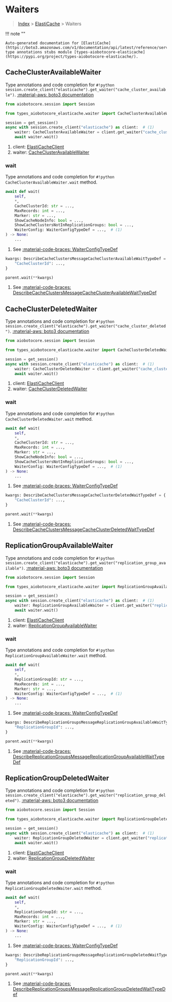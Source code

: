 # Waiters

> [Index](../README.md) > [ElastiCache](./README.md) > Waiters

!!! note ""

    Auto-generated documentation for [ElastiCache](https://boto3.amazonaws.com/v1/documentation/api/latest/reference/services/elasticache.html#ElastiCache)
    type annotations stubs module [types-aiobotocore-elasticache](https://pypi.org/project/types-aiobotocore-elasticache/).

## CacheClusterAvailableWaiter

Type annotations and code completion for `#!python session.create_client("elasticache").get_waiter("cache_cluster_available")`.
[:material-aws: boto3 documentation](https://boto3.amazonaws.com/v1/documentation/api/latest/reference/services/elasticache.html#ElastiCache.Waiter.CacheClusterAvailable)

```python title="Usage example"
from aiobotocore.session import Session

from types_aiobotocore_elasticache.waiter import CacheClusterAvailableWaiter

session = get_session()
async with session.create_client("elasticache") as client:  # (1)
    waiter: CacheClusterAvailableWaiter = client.get_waiter("cache_cluster_available")  # (2)
    await waiter.wait()
```

1. client: [ElastiCacheClient](./client.md)
2. waiter: [CacheClusterAvailableWaiter](./waiters.md#cacheclusteravailablewaiter)


### wait

Type annotations and code completion for `#!python CacheClusterAvailableWaiter.wait` method.

```python title="Method definition"
await def wait(
    self,
    *,
    CacheClusterId: str = ...,
    MaxRecords: int = ...,
    Marker: str = ...,
    ShowCacheNodeInfo: bool = ...,
    ShowCacheClustersNotInReplicationGroups: bool = ...,
    WaiterConfig: WaiterConfigTypeDef = ...,  # (1)
) -> None:
    ...
```

1. See [:material-code-braces: WaiterConfigTypeDef](./type_defs.md#waiterconfigtypedef) 


```python title="Usage example with kwargs"
kwargs: DescribeCacheClustersMessageCacheClusterAvailableWaitTypeDef = {  # (1)
    "CacheClusterId": ...,
}

parent.wait(**kwargs)
```

1. See [:material-code-braces: DescribeCacheClustersMessageCacheClusterAvailableWaitTypeDef](./type_defs.md#describecacheclustersmessagecacheclusteravailablewaittypedef) 
## CacheClusterDeletedWaiter

Type annotations and code completion for `#!python session.create_client("elasticache").get_waiter("cache_cluster_deleted")`.
[:material-aws: boto3 documentation](https://boto3.amazonaws.com/v1/documentation/api/latest/reference/services/elasticache.html#ElastiCache.Waiter.CacheClusterDeleted)

```python title="Usage example"
from aiobotocore.session import Session

from types_aiobotocore_elasticache.waiter import CacheClusterDeletedWaiter

session = get_session()
async with session.create_client("elasticache") as client:  # (1)
    waiter: CacheClusterDeletedWaiter = client.get_waiter("cache_cluster_deleted")  # (2)
    await waiter.wait()
```

1. client: [ElastiCacheClient](./client.md)
2. waiter: [CacheClusterDeletedWaiter](./waiters.md#cacheclusterdeletedwaiter)


### wait

Type annotations and code completion for `#!python CacheClusterDeletedWaiter.wait` method.

```python title="Method definition"
await def wait(
    self,
    *,
    CacheClusterId: str = ...,
    MaxRecords: int = ...,
    Marker: str = ...,
    ShowCacheNodeInfo: bool = ...,
    ShowCacheClustersNotInReplicationGroups: bool = ...,
    WaiterConfig: WaiterConfigTypeDef = ...,  # (1)
) -> None:
    ...
```

1. See [:material-code-braces: WaiterConfigTypeDef](./type_defs.md#waiterconfigtypedef) 


```python title="Usage example with kwargs"
kwargs: DescribeCacheClustersMessageCacheClusterDeletedWaitTypeDef = {  # (1)
    "CacheClusterId": ...,
}

parent.wait(**kwargs)
```

1. See [:material-code-braces: DescribeCacheClustersMessageCacheClusterDeletedWaitTypeDef](./type_defs.md#describecacheclustersmessagecacheclusterdeletedwaittypedef) 
## ReplicationGroupAvailableWaiter

Type annotations and code completion for `#!python session.create_client("elasticache").get_waiter("replication_group_available")`.
[:material-aws: boto3 documentation](https://boto3.amazonaws.com/v1/documentation/api/latest/reference/services/elasticache.html#ElastiCache.Waiter.ReplicationGroupAvailable)

```python title="Usage example"
from aiobotocore.session import Session

from types_aiobotocore_elasticache.waiter import ReplicationGroupAvailableWaiter

session = get_session()
async with session.create_client("elasticache") as client:  # (1)
    waiter: ReplicationGroupAvailableWaiter = client.get_waiter("replication_group_available")  # (2)
    await waiter.wait()
```

1. client: [ElastiCacheClient](./client.md)
2. waiter: [ReplicationGroupAvailableWaiter](./waiters.md#replicationgroupavailablewaiter)


### wait

Type annotations and code completion for `#!python ReplicationGroupAvailableWaiter.wait` method.

```python title="Method definition"
await def wait(
    self,
    *,
    ReplicationGroupId: str = ...,
    MaxRecords: int = ...,
    Marker: str = ...,
    WaiterConfig: WaiterConfigTypeDef = ...,  # (1)
) -> None:
    ...
```

1. See [:material-code-braces: WaiterConfigTypeDef](./type_defs.md#waiterconfigtypedef) 


```python title="Usage example with kwargs"
kwargs: DescribeReplicationGroupsMessageReplicationGroupAvailableWaitTypeDef = {  # (1)
    "ReplicationGroupId": ...,
}

parent.wait(**kwargs)
```

1. See [:material-code-braces: DescribeReplicationGroupsMessageReplicationGroupAvailableWaitTypeDef](./type_defs.md#describereplicationgroupsmessagereplicationgroupavailablewaittypedef) 
## ReplicationGroupDeletedWaiter

Type annotations and code completion for `#!python session.create_client("elasticache").get_waiter("replication_group_deleted")`.
[:material-aws: boto3 documentation](https://boto3.amazonaws.com/v1/documentation/api/latest/reference/services/elasticache.html#ElastiCache.Waiter.ReplicationGroupDeleted)

```python title="Usage example"
from aiobotocore.session import Session

from types_aiobotocore_elasticache.waiter import ReplicationGroupDeletedWaiter

session = get_session()
async with session.create_client("elasticache") as client:  # (1)
    waiter: ReplicationGroupDeletedWaiter = client.get_waiter("replication_group_deleted")  # (2)
    await waiter.wait()
```

1. client: [ElastiCacheClient](./client.md)
2. waiter: [ReplicationGroupDeletedWaiter](./waiters.md#replicationgroupdeletedwaiter)


### wait

Type annotations and code completion for `#!python ReplicationGroupDeletedWaiter.wait` method.

```python title="Method definition"
await def wait(
    self,
    *,
    ReplicationGroupId: str = ...,
    MaxRecords: int = ...,
    Marker: str = ...,
    WaiterConfig: WaiterConfigTypeDef = ...,  # (1)
) -> None:
    ...
```

1. See [:material-code-braces: WaiterConfigTypeDef](./type_defs.md#waiterconfigtypedef) 


```python title="Usage example with kwargs"
kwargs: DescribeReplicationGroupsMessageReplicationGroupDeletedWaitTypeDef = {  # (1)
    "ReplicationGroupId": ...,
}

parent.wait(**kwargs)
```

1. See [:material-code-braces: DescribeReplicationGroupsMessageReplicationGroupDeletedWaitTypeDef](./type_defs.md#describereplicationgroupsmessagereplicationgroupdeletedwaittypedef) 

